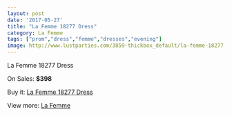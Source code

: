 ```yaml
---
layout: post
date: '2017-05-27'
title: "La Femme 18277 Dress"
category: La Femme
tags: ["prom","dress","femme","dresses","evening"]
image: http://www.lustparties.com/3859-thickbox_default/la-femme-18277-dress.jpg
---
```

La Femme 18277 Dress

On Sales: **$398**
<a href="https://www.lustparties.com/en/la-femme/1278-la-femme-18277-dress.html"><amp-img layout="responsive" width="600" height="600" src="//www.lustparties.com/3859-thickbox_default/la-femme-18277-dress.jpg" alt="La Femme 18277 Dress 0" /></a>
<a href="https://www.lustparties.com/en/la-femme/1278-la-femme-18277-dress.html"><amp-img layout="responsive" width="600" height="600" src="//www.lustparties.com/3861-thickbox_default/la-femme-18277-dress.jpg" alt="La Femme 18277 Dress 1" /></a>
<a href="https://www.lustparties.com/en/la-femme/1278-la-femme-18277-dress.html"><amp-img layout="responsive" width="600" height="600" src="//www.lustparties.com/3860-thickbox_default/la-femme-18277-dress.jpg" alt="La Femme 18277 Dress 2" /></a>

Buy it: [La Femme 18277 Dress](https://www.lustparties.com/en/la-femme/1278-la-femme-18277-dress.html "La Femme 18277 Dress")

View more: [La Femme](https://www.lustparties.com/en/4-la-femme "La Femme")